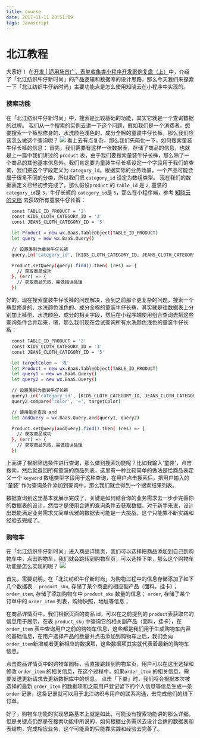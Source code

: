 ```yaml
---
title: course
date: 2017-11-11 23:51:09
tags: Javascript
---
```


# 北江教程
大家好！
在[开发 | 适用场景广，表单收集类小程序开发案例复盘（上）](https://mp.weixin.qq.com/s/pwvxoFGHsn2qjkE_q3faJw)中，介绍了「北江纺织牛仔新时尚」的产品逻辑和数据库的设计思路，那么今天我们来探索一下「北江纺织牛仔新时尚」主要功能点是怎么使用知晓云在小程序中实现的。

### 搜索功能
在「北江纺织牛仔新时尚」中，搜索是比较基础的功能，其实它就是一个查询数据的过程。
我们从一个搜索的实例去讲一下这个问题，假如我们是一个消费者，想要搜索一个裤型修身的、水洗颜色浅色的、成分全棉的童装牛仔长裤，那么我们应该怎么做这个查询呢？
![](https://cloud-minapp-1.cloud.ifanrusercontent.com/1eESEoVDhdAabNDO.jpg)
看上去有点复杂，那么我们先简化一下，如何搜索童装牛仔长裤的信息：
首先，我们需要有这样一张数据表，存储了商品的信息，也就是上一篇中我们讲过的 `product` 表，由于我们要搜索童装牛仔长裤，那么除了一个商品的其他基本信息外，我们肯定要为童装牛仔长裤设定一个字段用于我们的查询，我们把这个字段定义为 `category_id`。根据实际的业务场景，一个产品可能会属于很多不同的分类，所以我们把 `category_id` 设定为数组类型。
现在我们的数据表定义已经初步完成了，那么假设`product` 的 `table_id` 是 `2`, 童装的`category_id`是 `3`，牛仔长裤的 `category_id`是 `5`，那么在小程序端，参考 [知晓云的文档](https://doc.minapp.com/schema/query.html) 去获取所有童装牛仔长裤：
``` bash javascript
  const TABLE_ID_PRODUCT = '2'
  const KIDS_CLOTH_CATEGORY_ID = '3'
  const JEANS_CLOTH_CATEGORY_ID = '5'

  let Product = new wx.BaaS.TableObject(TABLE_ID_PRODUCT)
  let query = new wx.BaaS.Query()

  // 设置类别为童装牛仔长裤
  query.in('category_id', [KIDS_CLOTH_CATEGORY_ID, JEANS_CLOTH_CATEGORY_ID])

  Product.setQuery(query).find().then( (res) => {
    // 获取商品成功
  }, (err) => {
    // 获取商品失败，需做错误处理
  })
```
好的，现在搜索童装牛仔长裤的问题解决，会到之前那个更复杂的问题，搜索一个裤型修身的、水洗颜色浅色的、成分全棉的童装牛仔长裤，其实就是往数据表上分别加上裤型、水洗颜色、成分的相关字段，然后在小程序端使用组合查询去把这些查询条件合并起来，嗯，那么我们现在尝试查询所有水洗颜色浅色的童装牛仔长裤：
``` bash javascript
  const TABLE_ID_PRODUCT = '2'
  const KIDS_CLOTH_CATEGORY_ID = '3'
  const JEANS_CLOTH_CATEGORY_ID = '5'

  let targetColor = '浅'
  let Product = new wx.BaaS.TableObject(TABLE_ID_PRODUCT)
  let query1 = new wx.BaaS.Query()
  let query2 = new wx.BaaS.Query()

  // 设置类别为童装牛仔长裤
  query1.in('category_id', [KIDS_CLOTH_CATEGORY_ID, JEANS_CLOTH_CATEGORY_ID])
  query2.compare('color', '=', targetColor)

  // 使用组合查询 and
  let andQuery = wx.BaaS.Query.and(query1, query2)

  Product.setQuery(andQuery).find().then( (res) => {
    // 获取商品成功
  }, (err) => {
    // 获取商品失败，需做错误处理
  })
```
上面讲了根据筛选条件进行查询，那么做到搜索功能呢？比如我输入'童装'，点击搜索，然后就返回所有童装的商品列表，这里有一种比较简单的做法是给商品表定义一个 `keyword` 数组类型字段用于这种查询，在用户点击搜索后，把用户输入的 '童装' 作为查询条件添加到查询中，那么我们就会得到一个搜索结果列表。

数据查询到这里基本就展示完成了，关键是如何结合你的业务需求去一步步完善你的数据表的设计，然后才是使用合适的查询条件去获取数据。对于新手来说，设计出既能满足业务需求又简单优雅的数据表可能是一大挑战，这个只能靠不断实践和经验去完成了。

### 购物车
在「北江纺织牛仔新时尚」进入商品详情页，我们可以选择把商品添加到自己到购物车中，点击购物车，我们就会跳转到购物车页，可以选择下单，那么这个购物车功能是怎么实现的呢？
![](https://mmbiz.qpic.cn/mmbiz_gif/dzvQgHlKewxOcsypjmkl9ltOibTqdWTrI0mOBKeAYFUnqYTic7t17fqyoqJeiaAqictB5MjYibfd3tfz4tO9WicEER3A/0?wx_fmt=gif&tp=webp&wxfrom=5&wx_lazy=1)

首先，需要说明，在「北江纺织牛仔新时尚」为购物过程中的信息存储添加了如下几个数据表：
`product_sku`, 存储了某个商品的相应副产品（面料，挂卡）；
`order_item`, 存储了添加购物车中 `product_sku` 数量的信息；
`order`, 存储了某个订单中的 `order_item` 列表，购物快照，地址等信息；

在商品详情页中，我们根据页面的商品 id，可以在之前提到的 `product`表获取它的信息用于展示，在表 `product_sku` 中查询它的相关副产品（面料，挂卡），在 `order_item` 表中查询用户之前的购物车信息，这些都是我们用于生成购物车内容的基础信息，在用户选择产品的数量并点击添加到购物车之后，我们会向 `order_item`新增或者更新相应的数据项，这些数据项其实就代表着最新的购物车信息。

点击商品详情页中的购物车图标，会直接跳转到购物车页，用户可以在这里选择和修改 `order_item` 的相关信息，在这个过程中，如果`order_item` 的相关信息，需要发送更新请求去更新数据库中的信息。
点击「下单」时，我们将会根据本次被选择的最新 `order_item` 的数据项和之前用户登记留下的个人信息等信息生成一条 `order` 记录，这条记录就可以用于北江纺织与用户的联系沟通，去完成他们的线下订单。

好了，购物车功能的实现思路基本上就是如此，可能没有搜索功能讲的那么详细，但是关键点仍然是在搜索功能中所说的，如何根据业务需求去设计合适的数据表和表结构，完成相应业务，这个可能真的只能靠实践和经验去完善了。